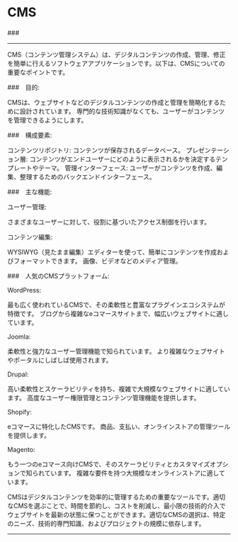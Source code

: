 ### 
# CMS
###　 

---


CMS（コンテンツ管理システム）は、デジタルコンテンツの作成、管理、修正を簡単に行えるソフトウェアアプリケーションです。以下は、CMSについての重要なポイントです。

###　目的:

CMSは、ウェブサイトなどのデジタルコンテンツの作成と管理を簡略化するために設計されています。
専門的な技術知識がなくても、ユーザーがコンテンツを管理できるようにします。

###　構成要素:

コンテンツリポジトリ: コンテンツが保存されるデータベース。
プレゼンテーション層: コンテンツがエンドユーザーにどのように表示されるかを決定するテンプレートやテーマ。
管理インターフェース: ユーザーがコンテンツを作成、編集、整理するためのバックエンドインターフェース。

###　主な機能:

ユーザー管理:

さまざまなユーザーに対して、役割に基づいたアクセス制御を行います。

コンテンツ編集:

WYSIWYG（見たまま編集）エディターを使って、簡単にコンテンツを作成およびフォーマットできます。
画像、ビデオなどのメディア管理。

###　人気のCMSプラットフォーム:

WordPress:

最も広く使われているCMSで、その柔軟性と豊富なプラグインエコシステムが特徴です。
ブログから複雑なeコマースサイトまで、幅広いウェブサイトに適しています。

Joomla:

柔軟性と強力なユーザー管理機能で知られています。
より複雑なウェブサイトやポータルにしばしば使用されます。

Drupal:

高い柔軟性とスケーラビリティを持ち、複雑で大規模なウェブサイトに適しています。
高度なユーザー権限管理とコンテンツ管理機能を提供します。

Shopify:

eコマースに特化したCMSです。
商品、支払い、オンラインストアの管理ツールを提供します。

Magento:

もう一つのeコマース向けCMSで、そのスケーラビリティとカスタマイズオプションで知られています。
複雑な要件を持つ大規模なオンラインストアに適しています。

CMSはデジタルコンテンツを効率的に管理するための重要なツールです。適切なCMSを選ぶことで、時間を節約し、コストを削減し、最小限の技術的介入でウェブサイトを最新の状態に保つことができます。適切なCMSの選択は、特定のニーズ、技術的専門知識、およびプロジェクトの規模に依存します。


---
